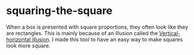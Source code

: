 # squaring-the-square
When a box is presented with square proportions, they often look like they are rectangles. This is mainly because of an illusion called the <a href='https://en.wikipedia.org/wiki/Vertical%E2%80%93horizontal_illusion'>Vertical-horizontal illusion</a>. I made this tool to have an easy way to make squares look more square.
